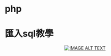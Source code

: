 # php
# 匯入sql教學
<div align="center">
  <a href="https://www.youtube.com/watch?v=tJej5MgUh1E"><img src="https://img.youtube.com/vi/tJej5MgUh1E/0.jpg" alt="IMAGE ALT TEXT"></a>
</div>
